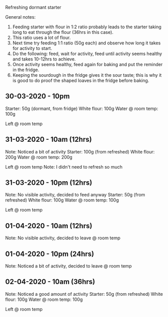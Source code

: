 Refreshing dormant starter

General notes:
1. Feeding starter with flour in 1:2 ratio 
   probably leads to the starter taking 
   long to eat through the flour (36hrs in this case).
2. This ratio uses a lot of flour.
3. Next time try feeding 1:1 ratio (50g each) and observe 
   how long it takes for activity to start. 
4. Do the following: feed, wait for activity, feed until
   activity seems healthy and takes 10-12hrs to achieve.
5. Once activity seems healthy, feed again for baking
   and put the reminder in the fridge.
6. Keeping the sourdough in the fridge gives it the sour taste;
   this is why it is good to do proof the shaped loaves in the fridge before baking.

30-03-2020 - 10pm
-----------------
Starter:             50g (dormant, from fridge)
White flour:        100g 
Water @ room temp:  100g

Left @ room temp

31-03-2020 - 10am (12hrs)
-----------------
Note: Noticed a bit of activity
Starter:            100g (from refreshed)
White flour:        200g 
Water @ room temp:  200g

Left @ room temp
Note: I didn't need to refresh so much

31-03-2020 - 10pm (12hrs)
-----------------
Note: No visible activity, decided to feed anyway
Starter:             50g (from refreshed)
White flour:        100g 
Water @ room temp:  100g

Left @ room temp

01-04-2020 - 10am (12hrs)
-----------------
Note: No visible activity, decided to leave @ room temp

01-04-2020 - 10pm (24hrs)
-----------------
Note: Noticed a bit of activity, decided to leave @ room temp

02-04-2020 - 10am (36hrs)
-----------------
Note: Noticed a good amount of activity
Starter:             50g (from refreshed)
White flour:        100g 
Water @ room temp:  100g

Left @ room temp


